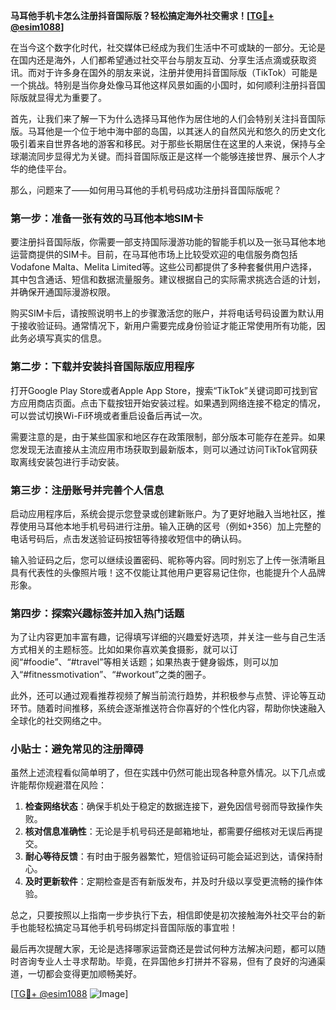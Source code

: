 **马耳他手机卡怎么注册抖音国际版？轻松搞定海外社交需求！[[TG💪+ @esim1088](https://t.me/s/esim1088)]**

在当今这个数字化时代，社交媒体已经成为我们生活中不可或缺的一部分。无论是在国内还是海外，人们都希望通过社交平台与朋友互动、分享生活点滴或获取资讯。而对于许多身在国外的朋友来说，注册并使用抖音国际版（TikTok）可能是一个挑战。特别是当你身处像马耳他这样风景如画的小国时，如何顺利注册抖音国际版就显得尤为重要了。

首先，让我们来了解一下为什么选择马耳他作为居住地的人们会特别关注抖音国际版。马耳他是一个位于地中海中部的岛国，以其迷人的自然风光和悠久的历史文化吸引着来自世界各地的游客和移民。对于那些长期居住在这里的人来说，保持与全球潮流同步显得尤为关键。而抖音国际版正是这样一个能够连接世界、展示个人才华的绝佳平台。

那么，问题来了——如何用马耳他的手机号码成功注册抖音国际版呢？

### 第一步：准备一张有效的马耳他本地SIM卡

要注册抖音国际版，你需要一部支持国际漫游功能的智能手机以及一张马耳他本地运营商提供的SIM卡。目前，在马耳他市场上比较受欢迎的电信服务商包括Vodafone Malta、Melita Limited等。这些公司都提供了多种套餐供用户选择，其中包含通话、短信和数据流量服务。建议根据自己的实际需求挑选合适的计划，并确保开通国际漫游权限。

购买SIM卡后，请按照说明书上的步骤激活您的账户，并将电话号码设置为默认用于接收验证码。通常情况下，新用户需要完成身份验证才能正常使用所有功能，因此务必填写真实的信息。

### 第二步：下载并安装抖音国际版应用程序

打开Google Play Store或者Apple App Store，搜索“TikTok”关键词即可找到官方应用商店页面。点击下载按钮开始安装过程。如果遇到网络连接不稳定的情况，可以尝试切换Wi-Fi环境或者重启设备后再试一次。

需要注意的是，由于某些国家和地区存在政策限制，部分版本可能存在差异。如果您发现无法直接从主流应用市场获取到最新版本，则可以通过访问TikTok官网获取离线安装包进行手动安装。

### 第三步：注册账号并完善个人信息

启动应用程序后，系统会提示您登录或创建新账户。为了更好地融入当地社区，推荐使用马耳他本地手机号码进行注册。输入正确的区号（例如+356）加上完整的电话号码后，点击发送验证码按钮等待接收短信中的确认码。

输入验证码之后，您可以继续设置密码、昵称等内容。同时别忘了上传一张清晰且具有代表性的头像照片哦！这不仅能让其他用户更容易记住你，也能提升个人品牌形象。

### 第四步：探索兴趣标签并加入热门话题

为了让内容更加丰富有趣，记得填写详细的兴趣爱好选项，并关注一些与自己生活方式相关的主题标签。比如如果你喜欢美食摄影，就可以订阅“#foodie”、“#travel”等相关话题；如果热衷于健身锻炼，则可以加入“#fitnessmotivation”、“#workout”之类的圈子。

此外，还可以通过观看推荐视频了解当前流行趋势，并积极参与点赞、评论等互动环节。随着时间推移，系统会逐渐推送符合你喜好的个性化内容，帮助你快速融入全球化的社交网络之中。

### 小贴士：避免常见的注册障碍

虽然上述流程看似简单明了，但在实践中仍然可能出现各种意外情况。以下几点或许能帮你规避潜在风险：

1. **检查网络状态**：确保手机处于稳定的数据连接下，避免因信号弱而导致操作失败。
2. **核对信息准确性**：无论是手机号码还是邮箱地址，都需要仔细核对无误后再提交。
3. **耐心等待反馈**：有时由于服务器繁忙，短信验证码可能会延迟到达，请保持耐心。
4. **及时更新软件**：定期检查是否有新版发布，并及时升级以享受更流畅的操作体验。

总之，只要按照以上指南一步步执行下去，相信即使是初次接触海外社交平台的新手也能轻松搞定马耳他手机号码绑定抖音国际版的事宜啦！

最后再次提醒大家，无论是选择哪家运营商还是尝试何种方法解决问题，都可以随时咨询专业人士寻求帮助。毕竟，在异国他乡打拼并不容易，但有了良好的沟通渠道，一切都会变得更加顺畅美好。

[[TG💪+ @esim1088](https://t.me/s/esim1088) ![Image](https://i.postimg.cc/4NQfJmqS/Snipaste-2025-05-13-00-14-12.png)]